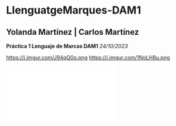 # LlenguatgeMarques-DAM1

<h2>Yolanda Martínez | Carlos Martínez</h2>
<b>Práctica 1 Lenguaje de Marcas DAM1</b> <i>24/10/2023</i>

https://i.imgur.com/J94qQ0o.png
https://i.imgur.com/1NoLH8u.png

![Alt text](/assets/wireframe.pdf)